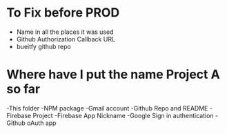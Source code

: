 # To Fix before PROD

- Name in all the places it was used
- Github Authorization Callback URL
- bueitfy github repo

# Where have I put the name Project A so far

-This folder
-NPM package
-Gmail account
-Github Repo and README
-Firebase Project
-Firebase App Nickname
-Google Sign in authentication
-Github oAuth app

